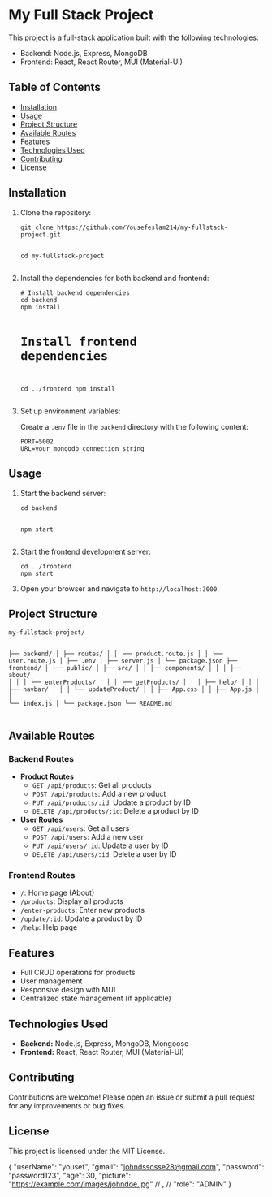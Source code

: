 <h1>My Full Stack Project</h1>
    <p>This project is a full-stack application built with the following technologies:</p>
    <ul>
        <li>Backend: Node.js, Express, MongoDB</li>
        <li>Frontend: React, React Router, MUI (Material-UI)</li>
    </ul>
    <h2>Table of Contents</h2>
    <ul>
        <li><a href="#installation">Installation</a></li>
        <li><a href="#usage">Usage</a></li>
        <li><a href="#project-structure">Project Structure</a></li>
        <li><a href="#available-routes">Available Routes</a></li>
        <li><a href="#features">Features</a></li>
        <li><a href="#technologies-used">Technologies Used</a></li>
        <li><a href="#contributing">Contributing</a></li>
        <li><a href="#license">License</a></li>
    </ul>
    <h2 id="installation">Installation</h2>
    <ol>
        <li>Clone the repository:
            <pre><code>git clone https://github.com/Yousefeslam214/my-fullstack-project.git

cd my-fullstack-project</code></pre>

</li>
<li>Install the dependencies for both backend and frontend:
<pre><code># Install backend dependencies
cd backend
npm install

# Install frontend dependencies

cd ../frontend
npm install</code></pre>

</li>
<li>Set up environment variables:
<p>Create a <code>.env</code> file in the <code>backend</code> directory with the following content:</p>
<pre><code>PORT=5002
URL=your_mongodb_connection_string</code></pre>
</li>
</ol>
    <h2 id="usage">Usage</h2>
    <ol>
        <li>Start the backend server:
            <pre><code>cd backend

npm start</code></pre>

</li>
<li>Start the frontend development server:
<pre><code>cd ../frontend
npm start</code></pre>
</li>
<li>Open your browser and navigate to <code>http://localhost:3000</code>.</li>
</ol>
    <h2 id="project-structure">Project Structure</h2>
    <pre><code>my-fullstack-project/

├── backend/
│ ├── routes/
│ │ ├── product.route.js
│ │ └── user.route.js
│ ├── .env
│ ├── server.js
│ └── package.json
├── frontend/
│ ├── public/
│ ├── src/
│ │ ├── components/
│ │ │ ├── about/
│ │ │ ├── enterProducts/
│ │ │ ├── getProducts/
│ │ │ ├── help/
│ │ │ ├── navbar/
│ │ │ └── updateProduct/
│ │ ├── App.css
│ │ ├── App.js
│ │ └── index.js
│ └── package.json
└── README.md</code></pre>

</pre>
    <h2 id="available-routes">Available Routes</h2>
    <h3>Backend Routes</h3>
    <ul>
        <li><strong>Product Routes</strong>
            <ul>
                <li><code>GET /api/products</code>: Get all products</li>
                <li><code>POST /api/products</code>: Add a new product</li>
                <li><code>PUT /api/products/:id</code>: Update a product by ID</li>
                <li><code>DELETE /api/products/:id</code>: Delete a product by ID</li>
            </ul>
        </li>
        <li><strong>User Routes</strong>
            <ul>
                <li><code>GET /api/users</code>: Get all users</li>
                <li><code>POST /api/users</code>: Add a new user</li>
                <li><code>PUT /api/users/:id</code>: Update a user by ID</li>
                <li><code>DELETE /api/users/:id</code>: Delete a user by ID</li>
            </ul>
        </li>
    </ul>
    <h3>Frontend Routes</h3>
    <ul>
        <li><code>/</code>: Home page (About)</li>
        <li><code>/products</code>: Display all products</li>
        <li><code>/enter-products</code>: Enter new products</li>
        <li><code>/update/:id</code>: Update a product by ID</li>
        <li><code>/help</code>: Help page</li>
    </ul>
    <h2 id="features">Features</h2>
    <ul>
        <li>Full CRUD operations for products</li>
        <li>User management</li>
        <li>Responsive design with MUI</li>
        <li>Centralized state management (if applicable)</li>
    </ul>
    <h2 id="technologies-used">Technologies Used</h2>
    <ul>
        <li><strong>Backend:</strong> Node.js, Express, MongoDB, Mongoose</li>
        <li><strong>Frontend:</strong> React, React Router, MUI (Material-UI)</li>
    </ul>
    <h2 id="contributing">Contributing</h2>
    <p>Contributions are welcome! Please open an issue or submit a pull request for any improvements or bug fixes.</p>
    <h2 id="license">License</h2>
    <p>This project is licensed under the MIT License.</p>







{
    "userName": "yousef",
    "gmail": "johndssosse28@gmail.com",
    "password": "password123",
    "age": 30,
    "picture": "https://example.com/images/johndoe.jpg"
    // ,
    // "role": "ADMIN"
}
